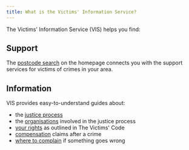 ```yaml
---
title: What is the Victims' Information Service?
---
```


The Victims' Information Service (VIS) helps you find:

## Support

The [postcode search](index.html) on the homepage connects you with the support services for victims of crimes in your area.

## Information
VIS provides easy-to-understand guides about:
* the [justice process](justice-process.html)
* the [organisations](organisations.html) involved in the justice process
* [your rights](your-rights.html) as outlined in The Victims' Code
* [compensation](compensation.html) claims after a crime
* [where to complain](complaining.html) if something goes wrong


